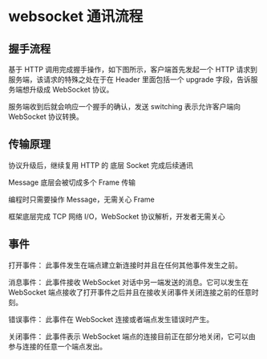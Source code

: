 # websocket 通讯流程

## 握手流程

基于 HTTP 调用完成握手操作，如下图所示，客户端首先发起一个 HTTP 请求到服务端，该请求的特殊之处在于在 Header 里面包括一个 upgrade 字段，告诉服务端想升级成 WebSocket 协议。

服务端收到后就会响应一个握手的确认，发送 switching 表示允许客户端向 WebSocket 协议转换。

## 传输原理

协议升级后，继续复用 HTTP 的 底层 Socket 完成后续通讯

Message 底层会被切成多个 Frame 传输

编程时只需要操作 Message，无需关心 Frame

框架底层完成 TCP 网络 I/O，WebSocket 协议解析，开发者无需关心

## 事件

打开事件： 此事件发生在端点建立新连接时并且在任何其他事件发生之前。

消息事件： 此事件接收 WebSocket 对话中另一端发送的消息。它可以发生在 WebSocket 端点接收了打开事件之后并且在接收关闭事件关闭连接之前的任意时刻。

错误事件： 此事件在 WebSocket 连接或者端点发生错误时产生。

关闭事件： 此事件表示 WebSocket 端点的连接目前正在部分地关闭，它可以由参与连接的任意一个端点发出。
